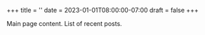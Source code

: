 +++
title = ''
date = 2023-01-01T08:00:00-07:00
draft = false
+++

Main page content. List of recent posts.
